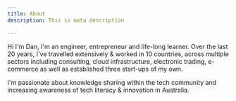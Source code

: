 ```yaml
---
title: About
description: This is meta description

---
```

Hi I'm Dan, I'm an engineer, entrepreneur and life-long learner. Over the last 20 years, I've travelled extensively & worked in 10 countries, across multiple sectors including consulting, cloud infrastructure, electronic trading, e-commerce as well as established three start-ups of my own.

I'm passionate about knowledge sharing within the tech community and increasing awareness of tech literacy & innovation in Australia. 